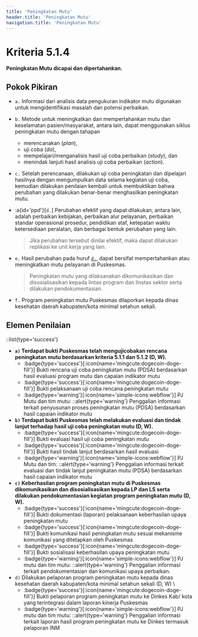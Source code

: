 ```yaml
---
title: 'Peningkatan Mutu'
header.title: 'Peningkatan Mutu'
navigation.title: 'Peningkatan Mutu'
---
```


# Kriteria 5.1.4 
**Peningkatan Mutu dicapai dan dipertahankan.** 

## Pokok Pikiran 

- `a.` Informasi dari analisis data pengukuran indikator mutu digunakan untuk mengidentifikasi masalah dan potensi perbaikan. 

- `b.` Metode untuk meningkatkan dan mempertahankan mutu dan keselamatan pasien/masyarakat, antara lain, dapat menggunakan siklus peningkatan mutu dengan tahapan 
  - merencanakan (*plan*), 
  - uji coba (*do*), 	
  - mempelajari/menganalisis  hasil uji coba perbaikan (*study*), dan 
  - menindak lanjuti hasil analisis uji coba perbaikan (*action*). 

- `c.` Setelah perencanaan, dilakukan uji coba peningkatan dan dipelajari hasilnya dengan mengumpulkan data selama kegiatan uji coba, kemudian dilakukan penilaian kembali untuk membuktikan bahwa perubahan yang dilakukan benar-benar menghasilkan peningkatan mutu. 

- :a{id='ppd'}[`d.`] Perubahan efektif yang dapat dilakukan, antara lain, adalah perbaikan kebijakan, perbaikan alur pelayanan, perbaikan standar operasional prosedur, pendidikan staf, ketepatan waktu ketersediaan peralatan, dan berbagai bentuk perubahan yang lain. 

    > Jika perubahan tersebut dinilai efektif, maka dapat dilakukan replikasi ke unit kerja yang lain. 

- `e.` Hasil perubahan pada huruf [`d.`](#ppd), dapat bersifat mempertahankan atau meningkatkan mutu pelayanan di Puskesmas. 

    > Peningkatan mutu yang dilaksanakan dikomunikasikan dan disosialisasikan kepada lintas program dan linstas sektor serta dilakukan pendokumentasian. 

- `f.` Program peningkatan mutu Puskesmas dilaporkan kepada dinas kesehatan daerah kabupaten/kota minimal setahun sekali. 
 	 

## Elemen Penilaian 
::list{type='success'}
- **`a)` Terdapat bukti Puskesmas telah mengujicobakan rencana peningkatan mutu berdasarkan kriteria 5.1.1 dan 5.1.2 (D, W).**
  - :badge{type='success'}[:icon{name='mingcute:dogecoin-doge-fill'}] Bukti rencana uji coba peningkatan mutu (PDSA) berdasarkan hasil evaluasi program mutu dan capaian indikator mutu 
  - :badge{type='success'}[:icon{name='mingcute:dogecoin-doge-fill'}] Bukti pelaksanaan uji coba rencana peningkatan mutu 
  - :badge{type='warning'}[:icon{name='simple-icons:webflow'}] PJ Mutu dan tim mutu: 
    ::alert{type='warning'}
    Penggalian informasi terkait penyusunan proses peningkatan mutu (PDSA) berdasarkan hasil capaian indikator mutu 
- **`b)` Terdapat bukti Puskesmas telah melakukan evaluasi dan tindak lanjut terhadap hasil uji coba peningkatan mutu (D, W).** 
    - :badge{type='success'}[:icon{name='mingcute:dogecoin-doge-fill'}] Bukti evaluasi hasil uji coba peningkatan mutu 
    - :badge{type='success'}[:icon{name='mingcute:dogecoin-doge-fill'}] Bukti hasil tindak lanjut berdasarkan hasil evaluasi
    - :badge{type='warning'}[:icon{name='simple-icons:webflow'}] PJ Mutu dan tim: 
      ::alert{type='warning'}
      Penggalian informasi terkait evaluasi dan tindak lanjut peningkatan mutu (PDSA) berdasarkan hasil capaian indikator mutu 
- **`c)` Keberhasilan program peningkatan mutu di Puskesmas dikomunikasikan dan disosialisasikan kepada LP dan LS serta dilakukan pendokumentasian kegiatan program peningkatan mutu (D, W).** 
    - :badge{type='success'}[:icon{name='mingcute:dogecoin-doge-fill'}] Bukti dokumentasi (laporan) pelaksanaan keberhasilan upaya peningkatan mutu  
    - :badge{type='success'}[:icon{name='mingcute:dogecoin-doge-fill'}] Bukti komunikasi hasil peningkatan mutu sesuai mekanisme komunikasi yang ditetapkan oleh Puskesmas 
    - :badge{type='success'}[:icon{name='mingcute:dogecoin-doge-fill'}] Bukti sosialisasi keberhasilan upaya peningkatan mutu
    - :badge{type='warning'}[:icon{name='simple-icons:webflow'}] PJ mutu dan tim mutu: 
      ::alert{type='warning'}
      Penggalian informasi terkait pendokumentasian dan komunikasi upaya perbaikan.
- `d)` Dilakukan pelaporan program peningkatan mutu kepada dinas kesehatan daerah kabupaten/kota minimal setahun sekali (D, W)  \
  - :badge{type='success'}[:icon{name='mingcute:dogecoin-doge-fill'}] Bukti pelaporan program peningkatan mutu ke Dinkes Kab/ kota yang terintegrasi dalam laporan kinerja Puskesmas 
  - :badge{type='warning'}[:icon{name='simple-icons:webflow'}] PJ mutu dan tim mutu: 
    ::alert{type='warning'}
    Penggalian informasi terkait laporan hasil program peningkatan mutu ke Dinkes termasuk pelaporan INM 
